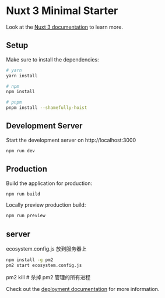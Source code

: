 # Nuxt 3 Minimal Starter

Look at the [Nuxt 3 documentation](https://nuxt.com/docs/getting-started/introduction) to learn more.

## Setup

Make sure to install the dependencies:

```bash
# yarn
yarn install

# npm
npm install

# pnpm
pnpm install --shamefully-hoist
```

## Development Server

Start the development server on http://localhost:3000

```bash
npm run dev
```

## Production

Build the application for production:

```bash
npm run build
```

Locally preview production build:

```bash
npm run preview
```

## server
ecosystem.config.js 放到服务器上
```bash
npm install -g pm2
pm2 start ecosystem.config.js
```
pm2 kill # 杀掉 pm2 管理的所有进程

Check out the [deployment documentation](https://nuxt.com/docs/getting-started/deployment) for more information.
